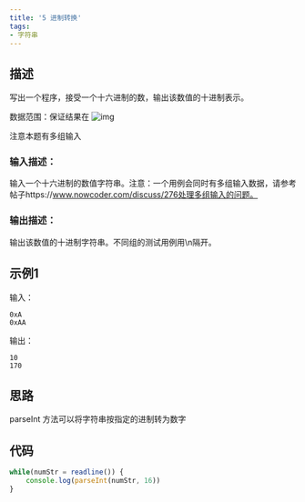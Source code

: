 ```yaml
---
title: '5 进制转换'
tags:
- 字符串
---
```


## 描述

写出一个程序，接受一个十六进制的数，输出该数值的十进制表示。

数据范围：保证结果在 ![img](https://www.nowcoder.com/equation?tex=1%20%5Cle%20n%20%5Cle%202%5E%7B31%7D-1%20%5C)

注意本题有多组输入

### 输入描述：

输入一个十六进制的数值字符串。注意：一个用例会同时有多组输入数据，请参考帖子https://www.nowcoder.com/discuss/276处理多组输入的问题。

### 输出描述：

输出该数值的十进制字符串。不同组的测试用例用\n隔开。

## 示例1

输入：

```
0xA
0xAA
```



输出：

```
10
170
```

## 思路

parseInt 方法可以将字符串按指定的进制转为数字


## 代码

```js
while(numStr = readline()) {
    console.log(parseInt(numStr, 16))
}
```

